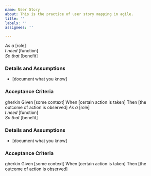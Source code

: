 ```yaml
---
name: User Story
about: This is the practice of user story mapping in agile.
title: ''
labels: ''
assignees: ''

---
```


*As a* [role]  
 *I need* [function]  
 *So that* [benefit]  
   
 ### Details and Assumptions
 * [document what you know]
   
 ### Acceptance Criteria  
   
 gherkin
 Given [some context]
 When [certain action is taken]
 Then [the outcome of action is observed]
 *As a* [role]  
 *I need* [function]  
 *So that* [benefit]  
   
 ### Details and Assumptions
 * [document what you know]
   
 ### Acceptance Criteria  
   
 gherkin
 Given [some context]
 When [certain action is taken]
 Then [the outcome of action is observed]
